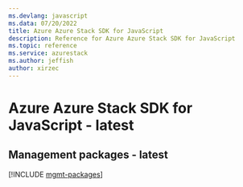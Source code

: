 ```yaml
---
ms.devlang: javascript
ms.data: 07/20/2022
title: Azure Azure Stack SDK for JavaScript
description: Reference for Azure Azure Stack SDK for JavaScript
ms.topic: reference
ms.service: azurestack
ms.author: jeffish
author: xirzec
---
```

# Azure Azure Stack SDK for JavaScript - latest

## Management packages - latest
[!INCLUDE [mgmt-packages](azure-stack-mgmt-index.md)]
